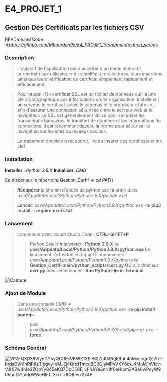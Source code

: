 # E4_PROJET_1
## Gestion Des Certificats par les fichiers CSV

READme.md Code =>*https://github.com/Mbourdon95/E4_PROJET_1/tree/main/python_scripts*


### Description
> L'objectif de l'application est d'accéder à un menu intéractif, permettant aux utilisateurs de simplifier leurs lectures, leurs insertions ainsi que leurs vérification de certificat simplement rapidement et efficacement.

> Pour rappel : Un certificat SSL est un fichier de données qui lie une clé cryptographique aux informations d'une organisation. Installé sur un serveur, le certificat active le cadenas et le protocole « https », afin d'assurer une connexion sécurisée entre le serveur web et le navigateur. Le SSL est généralement utilisé pour sécuriser les transactions bancaires, le transfert de données et les informations de connexions. Il est récemment devenu la norme pour sécuriser la navigation sur les sites de réseaux sociaux.

> Le traitement consiste à récupérer, lire ou insérer des certificats et les clef

### Installation 

**Installer** : *Python 3.9.X*
**Initialiser**: *CMD*

Se placer sur le répertoire Gestion_Certif => *cd PATH*

> **Récupérer** le chemin d'accès de python.exe (à priori dans *user/Appdata/Local/Python/Python3.9.X/python.exe*)

> **Lancer**: *user/Appdata/Local/Python/Python3.9.X/python.exe* **-m pip3 install -r requirements.txt**


### Lancement 

> *Lancement avec Visual Studio Code :* **CTRL+SHIFT+P**
>> *Python Select Interpreter* : **Python 3.9.X** ou **user/Appdata/Local/Python/Python3.9.X/python.exe**
> Le lancement s'effectue en tapant la commande: *user/Appdata/Local/Python/Python3.9.X/python.exe* **Gestion_Certif-main/python_scripts/cert.py**
> **OU** *clic droit* sur ***cert.py*** puis selectionner :  **Run Python File in Terminal**

![Capture](https://user-images.githubusercontent.com/71081511/114020824-45d0c100-9870-11eb-8cbe-de99e57ee1f0.PNG)

### Ajout de Module

> Dans une console *CMD* => *user/Appdata/Local/Python/Python3.9.X/python.exe* **-m pip install pipreqs**
>> puis *user/Appdata/Local/Python/Python3.9.X/Script/pipreqs.exe* **--force .**

### Schéma Général
![VP7FQXj138VlynGYbyQGREcVKWZ1X9eS2ZcKk0tqE9bL4hMxceqq2e7IT-brdsDVh1hRjPtIz3Ipgvy-eM_Ej4GfrdTmcq9C9GjyMPvVXY6cx_4MuM1nVlcv-VJr07w4Me3ZOpYy845eKQ7DpDE8EjlLFhAYe3nNlff6eHlom2ABe0wPsyW90RauD7Lu0rWWeHIFfLXcuTz8Q9ev72x4F](https://user-images.githubusercontent.com/71081511/114020948-6c8ef780-9870-11eb-8f6f-8c38b0478698.png)

